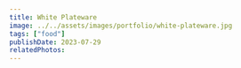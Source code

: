 ```yaml
---
title: White Plateware
image: ../../assets/images/portfolio/white-plateware.jpg
tags: ["food"]
publishDate: 2023-07-29
relatedPhotos:
---
```

